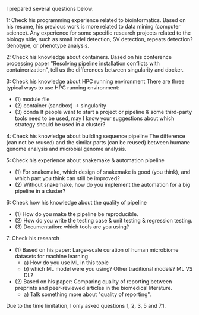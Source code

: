I prepared several questions below: 

1: Check his programming experience related to bioinformatics. 
Based on his resume, his previous work is more related to data mining (computer science). Any experience for some specific research projects related to the biology side, such as small indel detection, SV detection, repeats detection?  Genotype, or phenotype analysis.

2: Check his knowledge about containers.
Based on his conference processing paper "Resolving pipeline installation conflicts with containerization", tell us the differences between  singularity and docker. 

3: Check his knowledge about HPC running environment
There are three typical ways to use HPC running environment:
-   (1) module file
-   (2) container (sandbox) -> singularity
-   (3) conda
If people want to start a project or pipeline & some third-party tools need to be used, may I know your suggestions about which strategy should be used in a cluster?

4: Check his knowledge about building sequence pipeline 
The difference (can not be reused) and the similar parts (can be reused) between humane genome analysis and microbial genome analysis.  

5:  Check his experience about snakemake & automation pipeline 
- (1) For snakemake, which design of snakemake is good (you think), and which part you think can still be improved?
- (2) Without snakemake, how do you implement the automation for a big pipeline in a cluster?

6: Check how his knowledge about the quality of pipeline 
- (1) How do you make the pipeline be reproducible.
- (2) How do you write the testing case & unit testing & regression testing.
- (3) Documentation: which tools are you using? 

7: Check his  research 
- (1) Based on his paper: Large-scale curation of human microbiome datasets for machine learning
   - a) How do you use ML in this topic
   - b) which ML model were you using? Other traditional models? ML VS DL?
- (2) Based on his paper: Comparing quality of reporting between preprints and peer-reviewed articles in the biomedical literature.
   - a) Talk something more about "quality of reporting".

Due to the time limitation, I only asked questions 1, 2, 3, 5 and 7.1.
